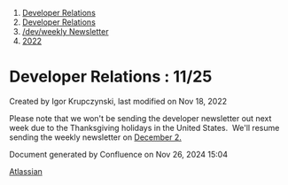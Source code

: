 1. [Developer Relations](index.html)
2. [Developer Relations](Developer-Relations_17170434.html)
3. [/dev/weekly Newsletter](17170445.html)
4. [2022](2022_17170473.html)

# Developer Relations : 11/25

Created by Igor Krupczynski, last modified on Nov 18, 2022

Please note that we won't be sending the developer newsletter out next week due to the Thanksgiving holidays in the United States.  We'll resume sending the weekly newsletter on [December 2.](https://lf-hyperledger.atlassian.net/wiki/pages/viewpage.action?pageId=17171792)

Document generated by Confluence on Nov 26, 2024 15:04

[Atlassian](http://www.atlassian.com/)
